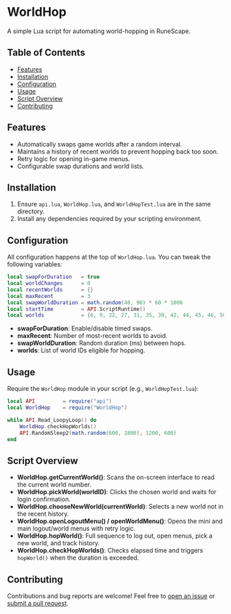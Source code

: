 # WorldHop

A simple Lua script for automating world-hopping in RuneScape.

## Table of Contents

* [Features](#features)
* [Installation](#installation)
* [Configuration](#configuration)
* [Usage](#usage)
* [Script Overview](#script-overview)
* [Contributing](#contributing)

## Features

* Automatically swaps game worlds after a random interval.
* Maintains a history of recent worlds to prevent hopping back too soon.
* Retry logic for opening in-game menus.
* Configurable swap durations and world lists.

## Installation

1. Ensure `api.lua`, `WorldHop.lua`, and `WorldHopTest.lua` are in the same directory.
2. Install any dependencies required by your scripting environment.

## Configuration

All configuration happens at the top of `WorldHop.lua`. You can tweak the following variables:

```lua
local swapForDuration   = true
local worldChanges      = 0
local recentWorlds      = {}
local maxRecent         = 3
local swapWorldDuration = math.random(40, 90) * 60 * 1000
local startTime         = API.ScriptRuntime()
local worlds            = {6, 9, 22, 27, 31, 35, 39, 42, 44, 45, 46, 58, 59, 60, 62, 64, 74, 76, 77, 89, 91, 97, 98, 99, 100, 103, 104, 116, 117}
```

* **swapForDuration**: Enable/disable timed swaps.
* **maxRecent**: Number of most-recent worlds to avoid.
* **swapWorldDuration**: Random duration (ms) between hops.
* **worlds**: List of world IDs eligible for hopping.

## Usage

Require the `WorldHop` module in your script (e.g., `WorldHopTest.lua`):

```lua
local API         = require("api")
local WorldHop    = require("WorldHop")

while API.Read_LoopyLoop() do
    WorldHop.checkHopWorlds()
    API.RandomSleep2(math.random(600, 1800), 1200, 600)
end
```

## Script Overview

* **WorldHop.getCurrentWorld()**: Scans the on-screen interface to read the current world number.
* **WorldHop.pickWorld(worldID)**: Clicks the chosen world and waits for login confirmation.
* **WorldHop.chooseNewWorld(currentWorld)**: Selects a new world not in the recent history.
* **WorldHop.openLogoutMenu() / openWorldMenu()**: Opens the mini and main logout/world menus with retry logic.
* **WorldHop.hopWorld()**: Full sequence to log out, open menus, pick a new world, and track history.
* **WorldHop.checkHopWorlds()**: Checks elapsed time and triggers `hopWorld()` when the duration is exceeded.

## Contributing

Contributions and bug reports are welcome! Feel free to [open an issue](https://github.com/<your-username>/WorldHop/issues) or [submit a pull request](https://github.com/<your-username>/WorldHop/pulls).
